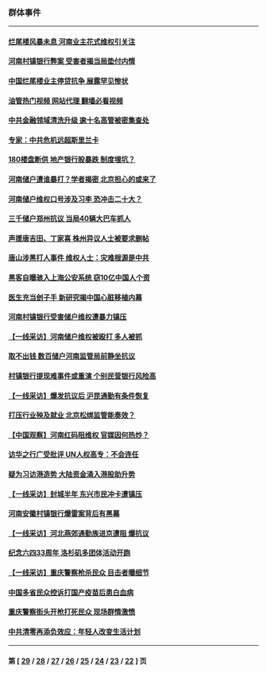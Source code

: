 ### 群体事件
---
#### [烂尾楼风暴未息 河南业主花式维权引关注](../../pages/ncid279/n13794519.md?08101645) 
#### [河南村镇银行弊案 受害者揭当局垫付内情](../../pages/ncid279/n13791990.md?08101645) 
#### [中国烂尾楼业主停贷抗争 展露罕见惨状](../../pages/ncid279/n13787794.md?08101645) 
#### [油管热门视频 网站代理 翻墙必看视频](http://209.222.30.114:81/youtube.html?08101645)
#### [中共金融领域清洗升级 逾十名高管被密集查处](../../pages/ncid279/n13782694.md?08101645) 
#### [专家：中共危机远超斯里兰卡](../../pages/ncid279/n13782248.md?08101645) 
#### [180楼盘断供 地产银行股暴跌 制度埋坑？](../../pages/ncid279/n13780778.md?08101645) 
#### [河南储户遭谁暴打？学者揭密 北京担心的或来了](../../pages/ncid279/n13779407.md?08101645) 
#### [河南储户维权口号涉及习李 恐冲击二十大？](../../pages/ncid279/n13778148.md?08101645) 
#### [三千储户郑州抗议 当局40辆大巴车抓人](../../pages/ncid279/n13777593.md?08101645) 
#### [声援唐吉田、丁家喜 株州异议人士被要求删帖](../../pages/ncid279/n13775534.md?08101645) 
#### [唐山涉黑打人事件 维权人士：灾难根源是中共](../../pages/ncid279/n13773534.md?08101645) 
#### [黑客自曝骇入上海公安系统 窃10亿中国人个资](../../pages/ncid279/n13773395.md?08101645) 
#### [医生充当刽子手 新研究揭中国心脏移植内幕](../../pages/ncid279/n13772291.md?08101645) 
#### [河南村镇银行受害储户维权遭暴力镇压](../../pages/ncid279/n13770841.md?08101645) 
#### [【一线采访】河南储户维权被殴打 多人被抓](../../pages/ncid279/n13768629.md?08101645) 
#### [取不出钱 数百储户河南监管局前静坐抗议](../../pages/ncid279/n13767198.md?08101645) 
#### [村镇银行提现难事件或重演 个别民营银行风险高](../../pages/ncid279/n13764495.md?08101645) 
#### [【一线采访】爆发抗议后 沪昆通勤有条件恢复](../../pages/ncid279/n13763504.md?08101645) 
#### [打压行业殃及就业 北京松绑监管能奏效？](../../pages/ncid279/n13761130.md?08101645) 
#### [【中国观察】河南红码阻维权 官媒因何热炒？](../../pages/ncid279/n13760146.md?08101645) 
#### [访华之行广受批评 UN人权高专：不会连任](../../pages/ncid279/n13758655.md?08101645) 
#### [疑为习访港造势 大陆资金涌入港股助升势](../../pages/ncid279/n13756127.md?08101645) 
#### [【一线采访】封城半年 东兴市民冲卡遭镇压](../../pages/ncid279/n13754277.md?08101645) 
#### [河南安徽村镇银行爆雷案背后有黑幕](../../pages/ncid279/n13754230.md?08101645) 
#### [【一线采访】河北燕郊通勤族进京遭阻 爆抗议](../../pages/ncid279/n13749999.md?08101645) 
#### [纪念六四33周年 洛杉矶多团体活动开跑](../../pages/ncid279/n13749760.md?08101645) 
#### [【一线采访】重庆警察枪杀民众 目击者曝细节](../../pages/ncid279/n13749360.md?08101645) 
#### [中国多省民众控诉打国产疫苗后患白血病](../../pages/ncid279/n13748740.md?08101645) 
#### [重庆警察街头开枪打死民众 现场群情激愤](../../pages/ncid279/n13749070.md?08101645) 
#### [中共清零再添负效应：年轻人改变生活计划](../../pages/ncid279/n13748102.md?08101645) 

---
#### 第 [ [29](./29.md?08101645) / [28](./28.md?08101645) / [27](./27.md?08101645) / [26](./26.md?08101645) / [25](./25.md?08101645) / [24](./24.md?08101645) / [23](./23.md?08101645) / [22](./22.md?08101645) ] 页
